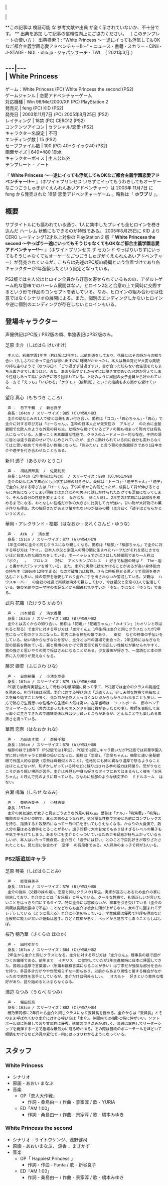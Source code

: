 |

|

**この記事は 検証可能  な  参考文献や出典  が全く示されていないか、不十分です。 ** 出典を追加  して記事の信頼性向上にご協力ください。  （
このテンプレートの使い方  ）  出典検索  ?  :  "White Princess
〜一途にイっても浮気してもOKなご都合主義学園恋愛アドベンチャー!!〜"  –  ニュース  **·** 書籍  **·** スカラー  **·**
CiNii  **·** J-STAGE  **·** NDL  **·** dlib.jp  **·** ジャパンサーチ  **·** TWL  （
2021年3月  ）  
  
---|---  
|  White Princess  
---  
ゲーム：White Princess (PC)  White Princess the second (PS2)  
ゲームジャンル  |  恋愛アドベンチャーゲーム   
対応機種  |  Win 98/Me/2000/XP (PC)  PlayStation 2   
発売元  |  feng (PC)  KID (PS2)   
発売日  |  2003年11月7日 (PC)  2005年8月25日 (PS2)   
レイティング  |  18禁 (PC)  CERO12 (PS2)   
コンテンツアイコン  |  セクシャル/恋愛 (PS2)   
キャラクター名設定  |  不可   
エンディング数  |  15 (PS2)   
セーブファイル数  |  100 (PC) 40+クイック40 (PS2)   
画面サイズ  |  640×480 16bit   
キャラクターボイス  |  主人公以外   
テンプレート  \-  ノート  
  
『 **White Princess 〜一途にイっても浮気してもOKなご都合主義学園恋愛アドベンチャー!!〜** 』（ホワイトプリンセス
いちずにイってもうわきしてもオーケーなごつごうしゅぎがくえんれんあいアドベンチャー）は  2003年  11月7日  に  feng  から発売された
18禁  恋愛アドベンチャーゲーム  。略称は「 **ホワプリ** 」。

##  概要  

サブタイトルにも謳われている通り、1人に集中したプレイも全ヒロインを巻き込んだ  ハーレム  状態にもできるのが特徴である。 2005年8月25日に
KID  より  CERO  レーティング12才以上対象の  PlayStation 2  版『 **White Princess the second
〜やっぱり一途にいってもそうじゃなくてもOKなご都合主義学園恋愛アドベンチャー!!〜** 』（ホワイトプリンセス ザ セカンド
やっぱりいちずにいってもそうじゃなくてもオーケーなごつごうしゅぎがくえんれんあいアドベンチャー）が発売されているが、こちらは先述のPC版の続編という位置づけであり各キャラクターが1年進級したという設定となっている。

PS2版では主人公はヒロイン全員から好意を寄せられているものの、アダルトゲーム的な意味でのハーレム展開はない。ヒロイン2名と合意の上で同時に交際するという形で作品のコンセプトを表している。なお、ヒロインの組み合わせは任意ではなくシナリオの展開による。また、個別のエンディングしかないヒロインや逆に個別のエンディングが存在しないヒロインもいる。

##  登場キャラクター  

声優併記はPC版 / PS2版の順、単独表記はPS2版のみ。

芝原 圭介（しばはら けいすけ）

     主人公。彩華学園1年生（PS2版は2年生）。以前剣道をしており、花織とはその時からの知り合い（久しぶりに会って圭介は思い出すのに時間がかかった）。本人は無自覚だが大変な美貌の持ち主のようで（なつみ曰く「ごつ過ぎず甘過ぎず」）、目が合った知らない女生徒をたちまち赤面させてしまうほど。また、あまり恥ずかしがらずに口説き文句めいた台詞が言えてしまう性格もあって常に女の子に取り囲まれている。上記のように周囲の女子全員から好かれている一方で「えっち」「いぢわる」「ケダモノ（柚那談）」といった指摘も多方面から受けている。 
望月 真心（もちづき こころ）

     声 -  日下千鶴  /  新谷良子 
     身長：164cm / スリーサイズ：B85 (C)/W58/H83 
     圭介の幼なじみの1人で彼とは最も古い付き合い。愛称は「ココ」・「真心ちゃん」・「真心」で圭介に対する呼び方は「けーちゃん」。生粋の日本人だが先天性の  アルビノ  のために金髪碧眼で北欧人のような外見の持ち主。幼時から続けているピアノの腕も相まって町内では有名人になっている。人懐っこく天真爛漫な性格で、クラスのムードメーカー的な存在。子供の頃に皆とは違う容姿のせいでいじめられていたが、圭介に助けられている内に自分も変わらなくてはと思い始めて今の明るい性格になった。「住みたい」と言う程の水族館好きであり1日中圭介や透子を付き合わせたこともある。 
新川 透子（あらかわ とうこ）

     声 -  胡桃沢琴美  /  佐藤利奈 
     身長：174cm（2年生時は178cm） / スリーサイズ：B90 (D)/W61/H88 
     圭介の幼なじみで真心とも小学生以来の付き合い。愛称は「トーコ」・「透子ちゃん」・「透子」で圭介に対する呼び方は「けーくん」。子供の頃から内気だったが、成長して背が伸びるとさらに内気になってしまい現在では圭介以外の男子に話しかけられただけでも涙目になってしまう。そんな自分の性格を変えようと  なぎなた  部に入部し、2年生の2学期には副部長を務めるまでになる。おとなしい性格だが体の大きさに比例して力が強い。甘い物が大好物でお菓子作りも得意。大の猫好きだがあまり懐かれないのが悩みの種（圭介曰く「透子はどちらかというと犬」）。 
華岡・アレクサンド・柚那（はなおか・あれくさんど・ゆうな）

     声 -  AYA  /  清水愛 
     身長：151cm / スリーサイズ：B77 (A)/W54/H79 
     1年生の時に圭介と同じクラスになり親しくなる。愛称は「柚那」・「柚那ちゃん」で圭介に対する呼び方は「ケイ」。日本人の父と米国人の母の間に生まれたハーフだがそれを感じさせないほど日本人的な顔立ちをしている。ボーイッシュでさばさばした姉御肌であり一人称は  「ボク」  。  プロレス  （特に  アメリカンプロレス  ）好きで私服の時は「  The・岩  」と書かれたTシャツを着ている。また、圭介に実際に技をかけることがあるが高い身体能力の持ち主（100mを12秒で走る）なので破壊力は抜群。さらに時折見せる悪ノリで周囲を巻き込むことも多い。妹の恋奈を溺愛しており圭介に手を出されないか警戒している。父親は  ハウスキーパー  の会社の社長で両親は海外で暮らしており、今は祖父と恋奈の3人で生活している。妹の名前やローマ字の表記などから間違われやすいが「ゆな」ではなく「ゆうな」である。 
武内 花織（たけうち かおり）

     声 -  川本綾音  /  清水香里 
     身長：162cm / スリーサイズ：B82 (B)/W59/H82 
     圭介とは古くからの知り合い。愛称は「花織」・「花織ちゃん」・「カオリン」（カオリンと呼ばれると怒る）で圭介に対する呼び方は「圭介くん」。1年生時は圭介と同じクラスだったが2年生になって別のクラスになった。町内にある神社の娘であり、  巫女  などの神事の手伝いをしている。幼い頃からなぎなたを習い、圭介とは市の道場で出会った。2年生時にはなぎなた部の部長を務めている。躾と環境のおかげで真面目で折り目正しい性格だが乗せられやすく、我の強さと思いやりの間で板ばさみになることがある。少女漫画が好きで、一度読むと本の世界に入り周りが見えなくなる。 
藤沢 姫菜（ふじさわ ひな）

     声 -  日向裕羅  /  小清水亜美 
     身長：167cm / スリーサイズ：B79 (A)/W56/H80 
     PC版では教育実習生として母校の彩華学園に戻って来て、PS2版では圭介のクラスの副担任を務める。担当科目は英語。圭介に対する呼び方は「芝原くん」。少し天然な性格で些細なミスを繰り返すことが多く、見た目が全然大人っぽくない点からもからかわれることも多い。一方で熱心で生徒思いな性格から生徒の人気は高い。在学当時は  ソフトボール  部のベンチウォーマーだった（実力はあったもののメンタル面に難があったとの事）。教師を目指して真っ直ぐに生きてきたので趣味関係以外は少し疎いところがあるが、どんなことでも楽しめる素直さを持っている。 
華岡 恋奈（はなおか れな）

     声 -  乃田あす実  /  斎藤千和 
     身長：156cm / スリーサイズ：B78 (A)/W53/H80 
     柚那の妹で1歳年下（PS2版では1年生）。PC版では隠しキャラ扱いだがPS2版では彩華学園入学に伴い他キャラと同様の扱いになった。愛称は「恋奈」、「恋奈ちゃん」。柚那と違い金髪碧眼で外国人的な容貌（恋奈は母親似とのこと）。性格的にも姉と異なり温厚で怒るようなことはほとんどないが、恥ずかしがっている時などに繰り出される拳の威力は姉譲り。恐がりなところがあり暗い場所が苦手。圭介は外見も中身も好きなタイプにあてはまるらしく彼を「お兄ちゃん」と呼んで兄のように慕っている。ちなみに柚那のような横文字の  ミドルネーム  はない。 
白瀬 鳴海（しらせ なるみ）

     声 -  豪徳寺愛子  /  小林恵美 
     身長：157cm 
     圭介の男友達だが女子と見まごうような外見の持ち主。愛称は「ナル」・「鳴海君」・「鳴海」。柚那のからかいの的で、真心の弟のような存在。気分屋な性格で容姿と名前にコンプレックスを持ち、指摘すると攻撃的になって一日中口をきいてもらえなくなる。かなりの大食漢で、数人分の量はある食事をとることが多い。透子同様に大の甘党でもあり甘すぎるレベルの菓子も平気で平らげてしまう。あまりにも圭介とくっついているためホモ疑惑が持ち上がっているらしいが、本人はいたって無自覚。圭介曰く「透子には甘い」とのことで巨乳好きが取りざたされたことも。見た目に似合わず  空手  の有段者である。4人姉弟の末っ子で姉が3人いる。 

###  PS2版追加キャラ  

芝原 琴美（しばはらことみ）

     声 -  能登麻美子 
     身長：151cm / スリーサイズ：B76 (B)/W53/H80 
     圭介の従妹（父親の妹の娘）。恋奈と同じクラスの1年生。実家が遠方にあるため圭介の家に同居しており、圭介のことは「お兄様」と呼んでいる。クールな性格で、礼儀正しいが言いたいことをはっきり口にするタイプ。特に圭介には容赦ないが、家事を引き受けている（圭介の両親は長期出張中で不在）ことなどからも圭介は彼女に頭が上がらない。女の子に囲まれてデレデレしている（ように見える）圭介に不満を持っている。学業成績は優秀で料理も得意など全般的に能力が高いが運動は苦手。ひどく寝相が悪く、ベッドから落ちてしまうこともしばしば。 
桜乃 穂乃華（さくらの ほのか）

     声 -  田村ゆかり 
     身長：167cm / スリーサイズ：B84 (C)/W58/H82 
     2年生から圭介と同じクラスになる。圭介に対する呼び方は「圭介さん」。理事長の娘で超がつくお嬢様である。前年まで  イギリス  に留学していたが2年生進級時に日本に帰国してきた。普段は温厚で言葉遣い（所謂お嬢様言葉になることが多い）は丁寧だが強気な部分を合わせ持つ。多芸多才だがやや世間知らずな一面もあり。以前からあまり男性と接する機会がなかったので男性を苦手としているが、圭介だけは例外らしい。  オカルト  好きという意外な嗜好があり、語り始めると止まらなくなる。 
浦辺 なつみ（うらべ なつみ）

     声 -  植田佳奈 
     身長：163cm / スリーサイズ：B82 (C)/W57/H84 
     穂乃華同様に2年目から圭介と同じクラスになり委員長を務める。圭介からは「委員長」とそのまま呼ばれており圭介に対する呼び方は「圭介」。仲間内では柚那と特に仲がいい。ソフトボール部に所属しており文武共に優秀。感情の浮き沈みが激しく、普段は率先してリーダーシップを発揮する一方で極端な無気力に陥る時がある。その際は普段のポニーテールをほどいて眼鏡をかけるなど外見の変化で一同にはっきりわかるようになっている。 

##  スタッフ  

###  White Princess  

  * シナリオ 
  * 原画 - あおい まなぶ 
  * 音楽 
    * OP「恋人大作戦」 
      * 作詞 -  桑島由一  / 作曲 - 景家淳 / 歌 -  YURIA 
    * ED「AM 1:00」 
      * 作詞 - 桑島由一 / 作曲 - 景家淳 / 歌 -  橋本みゆき 

###  White Princess the second  

  * シナリオ - サイトウケンジ、浅野健司 
  * 原画 - あおいまなぶ、  涼香  、まさかず 
  * 音楽 
    * OP「  Happiest Princess  」 
      * 作詞・作曲 - Funta / 歌 -  新谷良子 
    * ED「AM 1:00」 
      * 作詞 - 桑島由一 / 作曲 - 景家淳 / 歌 -  橋本みゆき 

